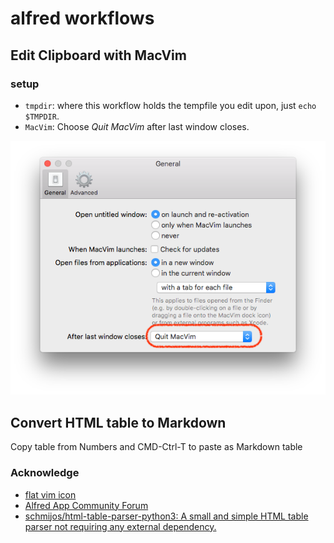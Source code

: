 # alfred workflows

## Edit Clipboard with MacVim

### setup
- `tmpdir`: where this workflow holds the tempfile you edit upon, just `echo $TMPDIR`.
- `MacVim`: Choose *Quit MacVim* after last window closes.

![](./imgs/mvim_settings.png)

## Convert HTML table to Markdown

Copy table from Numbers and CMD-Ctrl-T to paste as Markdown table


### Acknowledge
- [flat vim icon](https://iconverticons.com/icons/92d8febce1d7a304/)
- [Alfred App Community Forum](https://www.alfredforum.com/topic/10547-edit-clipboard-within-macvim/)
- [schmijos/html-table-parser-python3: A small and simple HTML table parser not requiring any external dependency.](https://github.com/schmijos/html-table-parser-python3)
